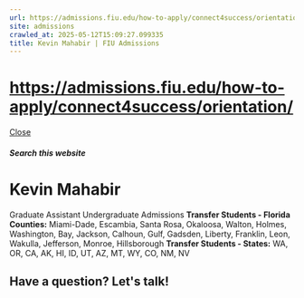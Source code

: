 ```yaml
---
url: https://admissions.fiu.edu/how-to-apply/connect4success/orientation/
site: admissions
crawled_at: 2025-05-12T15:09:27.099335
title: Kevin Mahabir | FIU Admissions
---
```


# https://admissions.fiu.edu/how-to-apply/connect4success/orientation/

[ Close ](https://admissions.fiu.edu/contact/find-your-counselor/counselors/kevin-mahabir.html)
##### Search this website
# Kevin Mahabir
Graduate Assistant
Undergraduate Admissions
**Transfer Students - Florida Counties:** Miami-Dade, Escambia, Santa Rosa, Okaloosa, Walton, Holmes, Washington, Bay, Jackson, Calhoun, Gulf, Gadsden, Liberty, Franklin, Leon, Wakulla, Jefferson, Monroe, Hillsborough
**Transfer Students - States:** WA, OR, CA, AK, HI, ID, UT, AZ, MT, WY, CO, NM, NV
## Have a question? Let's talk!

